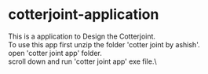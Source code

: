 # cotterjoint-application
This is a application to Design the Cotterjoint.\
To use this app first unzip the folder 'cotter joint by ashish'.\
open 'cotter joint app' folder.\
scroll down and run 'cotter joint app' exe file.\
